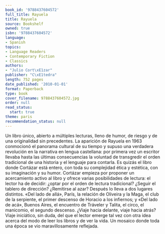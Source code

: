 ```yaml
---
book_id: '9788437604572'
full_title: Rayuela
title: Rayuela
source: Bookshelf
owned: true
isbn: '9788437604572'
language:
- Spanish
topics:
- Language Readers
- Contemporary Fiction
- Classics
authors:
- "Julio Cort\xE1zar"
publisher: "C\xE1tedra"
length: 752 pages
date_published: '2010-01-01'
format: Paperback
type: book
cover_filename: 9788437604572.jpg
order: null
read_status:
  start: true
theme: paris
recommendation_status: null
---
```

Un libro único, abierto a múltiples lecturas, lleno de humor, de riesgo y de una originalidad sin precedentes.
La aparición de Rayuela en 1963 conmocionó el panorama cultural de su tiempo y supuso una verdadera revolución en la narrativa en lengua castellana: por primera vez un escritor llevaba hasta las últimas consecuencias la voluntad de transgredir el orden tradicional de una historia y el lenguaje para contarla. Es quizás el libro donde Cortázar está entero, con toda su complejidad ética y estética, con su imaginación y su humor.
Cortázar empieza por proponer un acercamiento activo al libro y ofrece varias posibilidades de lectura: el lector ha de decidir: ¿optar por el orden de lectura tradicional? ¿Seguir el tablero de dirección? ¿Remitirse al azar? Después lo lleva a dos lugares distintos. «Del lado de allá», París, la relación de Oliveira y la Maga, el club de la serpiente, el primer descenso de Horacio a los infiernos; y «Del lado de acá», Buenos Aires, el encuentro de Tráveler y Talita, el circo, el manicomio, el segundo descenso.
¿Viaje hacia delante, viaje hacia atrás? Viaje iniciático, sin duda, del que el lector emerge tal vez con otra idea acerca del modo de leer los libros y de ver la vida. Un mosaico donde toda una época se vio maravillosamente reflejada.
